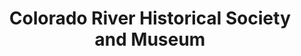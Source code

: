 ---
layout: repo
title: "Colorado River Historical Society and Museum"
id: 13083
permalink: repos/13083/
---